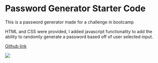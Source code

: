 # Password Generator Starter Code

This is a password generator made for a challenge in bootcamp

HTML and CSS were provided, I added javascript functionality to add the ability to randomly generate a password based off of user selected input. 

[Github link](https://jillium.github.io/password-generator/)

<img src=".assets/images/screenshot.png">


